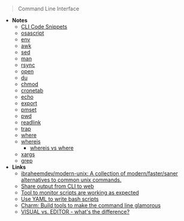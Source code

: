 > Command Line Interface

- **Notes**
	- [CLI Code Snippets](CLI%20Code%20Snippets.md)
	- [osascript](osascript.md)
	- [env](env.md)
	- [awk](awk.md)
	- [sed](sed.md)
	- [man](man.md)
	- [rsync](rsync.md)
	- [open](open.md)
	- [du](CLI/du.md)
	- [chmod](CLI/chmod.md)
	- [cronetab](CLI/cronetab.md)
	- [echo](CLI/echo.md)
	- [export](CLI/export.md)
	- [pmset](CLI/pmset.md)
	- [pwd](CLI/pwd.md)
	- [readlink](CLI/readlink.md)
	- [trap](CLI/trap.md)
	- [where](CLI/where.md)
	- [whereis](CLI/whereis.md)
		- [whereis vs where](Shell%20Notes/whereis%20vs%20where.md)
	- [xargs](CLI/xargs.md)
	- [grep](grep.md)
- **Links**
	- [ibraheemdev/modern-unix: A collection of modern/faster/saner alternatives to common unix commands.](https://github.com/ibraheemdev/modern-unix)
	- [Share output from CLI to web](https://seashells.io/)
	- [Tool to monitor scripts are working as expected](https://healthchecks.io)
	- [Use YAML to write bash scripts](https://github.com/DannyBen/bashly)
	- [Charm: Build tools to make the command line glamorous](https://charm.sh/)
	- [VISUAL vs. EDITOR - what's the difference?](https://unix.stackexchange.com/questions/4859/visual-vs-editor-what-s-the-difference)